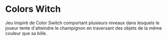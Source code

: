 # Colors Witch
Jeu Inspiré de Color Switch comportant plusieurs niveaux dans lesquels le joueur tente d'atteindre le champignon en traversant des objets de la même couleur que sa bille.
